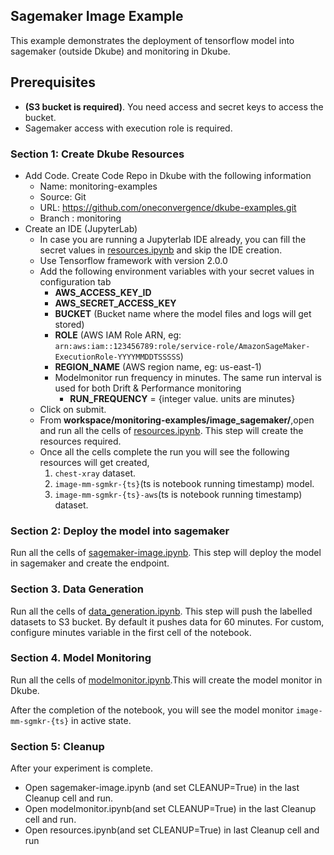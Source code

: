## Sagemaker Image Example
This example demonstrates the deployment of tensorflow model into sagemaker (outside Dkube) and monitoring in Dkube.
## Prerequisites
- **(S3 bucket is required)**. You need access and secret keys to access the bucket.
- Sagemaker access with execution role is required.

### Section 1: Create Dkube Resources
- Add Code. Create Code Repo in Dkube with the following information
  -  Name: monitoring-examples
  -  Source: Git
  -  URL: https://github.com/oneconvergence/dkube-examples.git
  -  Branch : monitoring
- Create an IDE (JupyterLab)
   - In case you are running a Jupyterlab IDE already, you can fill the secret values in [resources.ipynb](https://github.com/oneconvergence/dkube-examples/tree/monitoring/image_sagemaker/resources.ipynb) and skip the IDE creation.
   - Use Tensorflow framework with version 2.0.0
   - Add the following environment variables with your secret values in configuration tab
       - **AWS_ACCESS_KEY_ID**
       - **AWS_SECRET_ACCESS_KEY** 
       - **BUCKET** (Bucket name where the model files and logs will get stored)
       - **ROLE** (AWS IAM Role ARN, eg: `arn:aws:iam::123456789:role/service-role/AmazonSageMaker-ExecutionRole-YYYYMMDDTSSSSS`)
       - **REGION_NAME** (AWS region name, eg: us-east-1)
       - Modelmonitor run frequency in minutes. The same run interval is used for both Drift & Performance monitoring
         - **RUN_FREQUENCY** = {integer value. units are minutes}
   - Click on submit.
   - From **workspace/monitoring-examples/image_sagemaker/**,open and run all the cells of [resources.ipynb](https://github.com/oneconvergence/dkube-examples/tree/monitoring/image_sagemaker/resources.ipynb). This step will create the resources required.
   - Once all the cells complete the run you will see the following resources will get created,
     1. `chest-xray` dataset.
     2. `image-mm-sgmkr-{ts}`(ts is notebook running timestamp) model.
     3. `image-mm-sgmkr-{ts}-aws`(ts is notebook running timestamp) dataset.

### Section 2: Deploy the model into sagemaker 
Run all the cells of [sagemaker-image.ipynb](https://github.com/oneconvergence/dkube-examples/tree/monitoring/image_sagemaker/sagemaker-image.ipynb). This step will deploy the model in sagemaker and create the endpoint.

### Section 3. Data Generation
Run all the cells of [data_generation.ipynb](https://github.com/oneconvergence/dkube-examples/tree/monitoring/image_sagemaker/data_generation.ipynb). This step will push the labelled datasets to S3 bucket. By default it pushes data for 60 minutes. For custom, configure minutes variable in the first cell of the notebook.

### Section 4. Model Monitoring
Run all the cells of [modelmonitor.ipynb](https://github.com/oneconvergence/dkube-examples/tree/monitoring/image_sagemaker/modelmonitor.ipynb).This will create the model monitor in Dkube.

After the completion of the notebook, you will see the model monitor `image-mm-sgmkr-{ts}` in active state.

### Section 5: Cleanup
 After your experiment is complete.
- Open sagemaker-image.ipynb (and set CLEANUP=True) in the last Cleanup cell and run.
-  Open modelmonitor.ipynb(and set CLEANUP=True) in the last Cleanup cell and run.
-  Open resources.ipynb(and set CLEANUP=True) in last Cleanup cell and run
